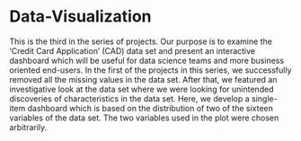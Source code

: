 # Data-Visualization
This is the third in the series of projects. Our purpose is to examine the ‘Credit Card Application’ (CAD) data set and present an interactive dashboard which will be useful for data science teams and more business oriented end-users.  In the first of the projects in this series, we successfully removed all the missing values in the data set. After that, we featured an investigative look at the data set where we were looking for unintended discoveries of characteristics in the data set.  Here, we develop a single-item dashboard which is based on the distribution of two of the sixteen variables of the data set. The two variables used in the plot were chosen arbitrarily.
